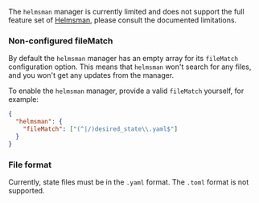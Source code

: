 The `helmsman` manager is currently limited and does not support the full feature set of [Helmsman](https://github.com/Praqma/helmsman), please consult the documented limitations.

### Non-configured fileMatch

By default the `helmsman` manager has an empty array for its `fileMatch` configuration option.
This means that `helmsman` won't search for any files, and you won't get any updates from the manager.

To enable the `helmsman` manager, provide a valid `fileMatch` yourself, for example:

```json
{
  "helmsman": {
    "fileMatch": ["(^|/)desired_state\\.yaml$"]
  }
}
```

### File format

Currently, state files must be in the `.yaml` format.
The `.toml` format is not supported.
